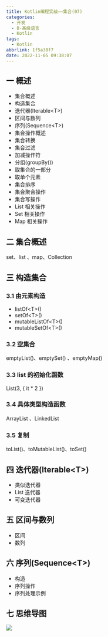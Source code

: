 ```yaml
---
title: Kotlin编程实战——集合(07)
categories:
  - 开发
  - B-高级语言
  - Kotlin
tags:
  - Kotlin
abbrlink: 1f5a38f7
date: 2022-11-05 09:38:07
---
```

## 一 概述

* 集合概述
* 构造集合
* 迭代器(Iterable\<T>)
* 区间与数列
* 序列(Sequence\<T>)
* 集合操作概述
* 集合转换
* 集合过滤
* 加减操作符
* 分组(groupBy())
* 取集合的一部分
* 取单个元素
* 集合排序
* 集合聚合操作
* 集合写操作
* List 相关操作
* Set 相关操作
* Map 相关操作

<!--more-->

  ## 二 集合概述

set、list 、map、Collection

## 三 构造集合

### 3.1 由元素构造

* listOf\<T>()
* setOf\<T>()
* mutableListOf\<T>()
* mutableSetOf\<T>()

### 3.2 空集合

emptyList()、emptySet() 、emptyMap()

### 3.3 list 的初始化函数

List(3, { it * 2 })

### 3.4 具体类型构造函数

ArrayList 、LinkedList

### 3.5 复制

toList()、toMutableList()、toSet() 

## 四  迭代器(Iterable\<T>)

* 类似迭代器
* List 迭代器
* 可变迭代器

## 五 区间与数列

* 区间
* 数列

## 六 序列(Sequence\<T>)

* 构造
* 序列操作
* 序列处理示例

## 七 思维导图

![][1]

[1]:https://raw.githubusercontent.com/PGzxc/CDN/master/blog-kotlin/kotlin-learn-struct-7.png
